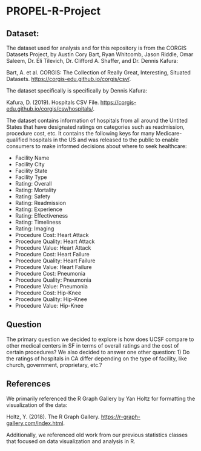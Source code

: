 # PROPEL-R-Project
## Dataset:
The dataset used for analysis and for this repository is from the CORGIS Datasets Project, by Austin Cory Bart, Ryan Whitcomb, Jason Riddle, Omar Saleem, Dr. Eli Tilevich, Dr. Clifford A. Shaffer, and Dr. Dennis Kafura:

Bart, A. et al. CORGIS: The Collection of Really Great, Interesting, Situated Datasets. https://corgis-edu.github.io/corgis/csv/.

The dataset specifically is specifically by Dennis Kafura:

Kafura, D. (2019). Hospitals CSV File. https://corgis-edu.github.io/corgis/csv/hospitals/.

The dataset contains information of hospitals from all around the Untited States that have designated ratings on categories such as readmission, procedure cost, etc. It contains the following keys for many Medicare-qualified hospitals in the US and was released to the public to enable consumers to make informed decisions about where to seek healthcare:

- Facility Name
- Facility City
- Facility State
- Facility Type
- Rating: Overall
- Rating: Mortality
- Rating: Safety
- Rating: Readmission
- Rating: Experience
- Rating: Effectiveness
- Rating: Timeliness
- Rating: Imaging
- Procedure Cost: Heart Attack
- Procedure Quality: Heart Attack
- Procedure Value: Heart Attack
- Procedure Cost: Heart Failure
- Procedure Quality: Heart Failure
- Procedure Value: Heart Failure
- Procedure Cost: Pneumonia
- Procedure Quality: Pneumonia
- Procedure Value: Pneumonia
- Procedure Cost: Hip-Knee
- Procedure Quality: Hip-Knee
- Procedure Value: Hip-Knee

## Question
The primary question we decided to explore is how does UCSF compare to other medical centers in SF in terms of overall ratings and the cost of certain procedures? We also decided to answer one other question: 1) Do the ratings of hospitals in CA differ depending on the type of facility, like church, government, proprietary, etc.? 

## References
We primarily referenced the R Graph Gallery by Yan Holtz for formatting the visualization of the data:

Holtz, Y. (2018). The R Graph Gallery. https://r-graph-gallery.com/index.html.

Additionally, we referenced old work from our previous statistics classes that focused on data visualization and analysis in R.
